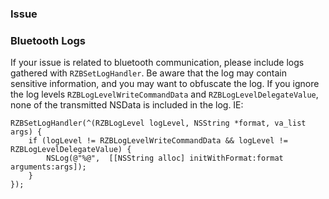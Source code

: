 ### Issue

### Bluetooth Logs
If your issue is related to bluetooth communication, please include logs gathered with `RZBSetLogHandler`. Be aware that the log may contain sensitive information, and you may want to obfuscate the log. If you ignore the log levels `RZBLogLevelWriteCommandData` and `RZBLogLevelDelegateValue`, none of the transmitted NSData is included in the log. IE:

```obj-c
RZBSetLogHandler(^(RZBLogLevel logLevel, NSString *format, va_list args) {
    if (logLevel != RZBLogLevelWriteCommandData && logLevel != RZBLogLevelDelegateValue) {
        NSLog(@"%@",  [[NSString alloc] initWithFormat:format arguments:args]);
    }
});
```
